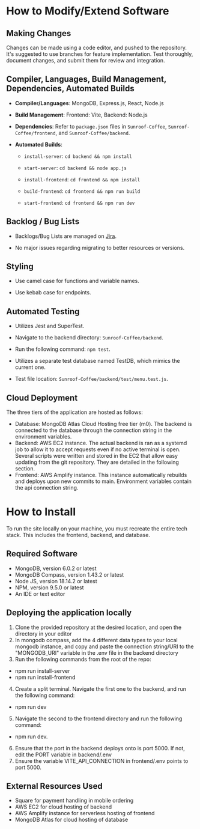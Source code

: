 # How to Modify/Extend Software

## Making Changes

Changes can be made using a code editor, and pushed to the repository. It's suggested to use branches for feature implementation. Test thoroughly, document changes, and submit them for review and integration.

## Compiler, Languages, Build Management, Dependencies, Automated Builds

- **Compiler/Languages**: MongoDB, Express.js, React, Node.js

- **Build Management**: Frontend: Vite, Backend: Node.js

- **Dependencies**: Refer to `package.json` files in `Sunroof-Coffee`, `Sunroof-Coffee/frontend`, and `Sunroof-Coffee/backend`.

- **Automated Builds**:

  - `install-server`: `cd backend && npm install`

  - `start-server`: `cd backend && node app.js`

  - `install-frontend`: `cd frontend && npm install`

  - `build-frontend`: `cd frontend && npm run build`

  - `start-frontend`: `cd frontend && npm run dev`

## Backlog / Bug Lists

- Backlogs/Bug Lists are managed on [Jira](https://sunroof-coffee.atlassian.net/jira/software/projects/SCRUM/boards/1/backlog).

- No major issues regarding migrating to better resources or versions.

## Styling

- Use camel case for functions and variable names.

- Use kebab case for endpoints.

## Automated Testing

- Utilizes Jest and SuperTest.

- Navigate to the backend directory: `Sunroof-Coffee/backend`.

- Run the following command: `npm test`.

- Utilizes a separate test database named TestDB, which mimics the current one.

- Test file location: `Sunroof-Coffee/backend/test/menu.test.js`.

## Cloud Deployment

The three tiers of the application are hosted as follows:

- Database: MongoDB Atlas Cloud Hosting free tier (m0). The backend is connected to the database through the connection string in the environment variables.
- Backend: AWS EC2 instance. The actual backend is ran as a systemd job to allow it to accept requests even if no active terminal is open. Several scripts were written and stored in the EC2 that allow easy updating from the git repository. They are detailed in the following section.
- Frontend: AWS Amplify instance. This instance automatically rebuilds and deploys upon new commits to main. Environment variables contain the api connection string.

# How to Install

To run the site locally on your machine, you must recreate the entire tech stack. This includes the frontend, backend, and database.

## Required Software

- MongoDB, version 6.0.2 or latest
- MongoDB Compass, version 1.43.2 or latest
- Node JS, version 18.14.2 or latest
- NPM, version 9.5.0 or latest
- An IDE or text editor

## Deploying the application locally

1. Clone the provided repository at the desired location, and open the directory in your editor
2. In mongodb compass, add the 4 different data types to your local mongodb instance, and copy and paste the connection string/URI to the "MONGODB_URI" variable in the .env file in the backend directory
3. Run the following commands from the root of the repo:

- npm run install-server
- npm run install-frontend

4. Create a split terminal. Navigate the first one to the backend, and run the following command:

- npm run dev

5. Navigate the second to the frontend directory and run the following command:

- npm run dev.

6. Ensure that the port in the backend deploys onto is port 5000. If not, edit the PORT variable in backend/.env
7. Ensure the variable VITE_API_CONNECTION in frontend/.env points to port 5000.

## External Resources Used

- Square for payment handling in mobile ordering
- AWS EC2 for cloud hosting of backend
- AWS Amplify instance for serverless hosting of frontend
- MongoDB Atlas for cloud hosting of database

